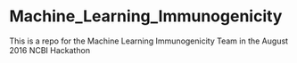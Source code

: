 # Machine_Learning_Immunogenicity
This is a repo for the Machine Learning Immunogenicity Team in the August 2016 NCBI Hackathon
